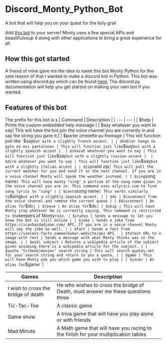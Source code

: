 # Discord_Monty_Python_Bot
A bot that will help you on your quest for the holy grail

Add [this bot](https://discordapp.com/oauth2/authorize?client_id=774527385843662858&scope=bot&permissions=97344) to your server! Monty uses a few special APIs and beautifulsoup 4 along with other applications to bring a great experience for all.

## How this got started

A friend of mine gave me the idea to name this bot Monty Python for the sole reason of that I wanted to make a discord bot in Python. This bot was written using discord.py which can be found [here.](https://discordpy.readthedocs.io/en/latest/index.html) The discord.py documentation will help you get started on making your own bot if you wanted.

## Features of this bot

The prefix for this bot is `$`
| Command | Description |
| --- | --- |
| $help | Prints the custom embedded help message |
| $say whatever you want to say| This will have the bot join the voice channel you are currently in and say the string you gave it.|
| $parler omelette au fromage | This will function just like `$say` but with a slightly french accent. |
| $hablar tengo un gato en mis pantalones | This will function just like `$say` but with a slightly spanish accent | 
| $skazat whatever you want to say | This will function just like `$say` but with a slightly russian accent | 
| $dire whatever you want to say | This will function just like `$say` but with a slightly italian accent |
| $zip `valid zip` | This will pull the current weather for you and send it in the text channel. If you are in a voice channel Monty will speak the weather instead. |
| $sing `song name` | This will have monty "sing" a portion of the song name given in the voice channel you are in. This command uses azlyrics.com to find song lyrics to "sing" |
| $canta `song name` | This works similarly to `$sing` but with a slightly spanish accent. |
| $dc | Disconnect from the voice channel and remove the current queue |
| $disconnect | An alias for `$dc` |
| $leave | An alias for `$dc` |
| $skip | This will have Monty stop whatever he is currently saying. This command is restricted to the `keepers of Monty` role.
| $status | Sends a message to let you know the bot is still online |
| $joke | Sends a joke from https://icanhazdadjoke.com/ API. If you are in a voice channel Monty will say the joke as well. |
| $fact | Sends a fact from https://useless-facts.sameerkumar.website/api API. 
| $totext URL to a image with text | Sends a message with what Monty thinks was in the image. |
| $wiki subject | Returns a wikipedia article of the subject given assuming there is a wikipedia article for the subject. |
| $quote "tv|book|movies" search string | This will search quotes.net for your search string and return to you a quote. |
| $game | This will have Monty ask you which game you wish to play |
| $jouer | An alias for `$game` |

| Games | Description |
| --- | --- |
| I wish to cross the bridge of death | He who wishes to cross the bridge of Death, must answer me these questions three |
| Tic-Tac-Toe | A classic game |
| Game show | A triva game that will have you play alone or with friends |
| Mad Minute | A Math game that will have you racing to the finish for your multiplication tables |
 

